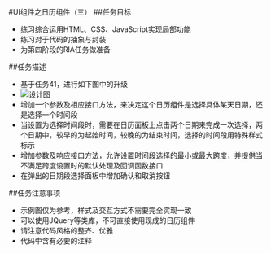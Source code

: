 #UI组件之日历组件（三）
##任务目标
- 练习综合运用HTML、CSS、JavaScript实现局部功能
- 练习对于代码的抽象与封装
- 为第四阶段的RIA任务做准备

##任务描述
- 基于任务41，进行如下图中的升级
- ![设计图](http://7xrp04.com1.z0.glb.clouddn.com/task_3_42_1.jpg) 
- 增加一个参数及相应接口方法，来决定这个日历组件是选择具体某天日期，还是选择一个时间段
- 当设置为选择时间段时，需要在日历面板上点击两个日期来完成一次选择，两个日期中，较早的为起始时间，较晚的为结束时间，选择的时间段用特殊样式标示
- 增加参数及响应接口方法，允许设置时间段选择的最小或最大跨度，并提供当不满足跨度设置时的默认处理及回调函数接口
- 在弹出的日期段选择面板中增加确认和取消按钮

##任务注意事项
- 示例图仅为参考，样式及交互方式不需要完全实现一致
- 可以使用JQuery等类库，不可直接使用现成的日历组件
- 请注意代码风格的整齐、优雅
- 代码中含有必要的注释